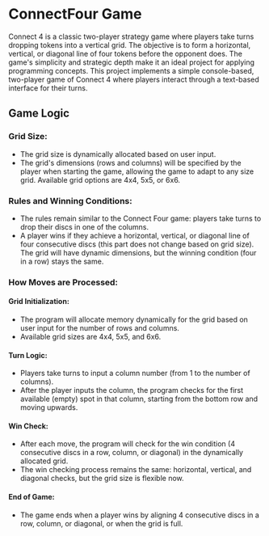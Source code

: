 # ConnectFour Game
Connect 4 is a classic two-player strategy game where players take turns dropping tokens into a vertical grid. The objective is to form a horizontal, vertical, or diagonal line of four tokens before the opponent does. The game's simplicity and strategic depth make it an ideal project for applying programming concepts. This project implements a simple console-based, two-player game of Connect 4 where players interact through a text-based interface for their turns. 

## Game Logic

### Grid Size:
- The grid size is dynamically allocated based on user input.  
- The grid's dimensions (rows and columns) will be specified by the player when starting the game, allowing the game to adapt to any size grid. Available grid options are 4x4, 5x5, or 6x6.

### Rules and Winning Conditions:
- The rules remain similar to the Connect Four game: players take turns to drop their discs in one of the columns.  
- A player wins if they achieve a horizontal, vertical, or diagonal line of four consecutive discs (this part does not change based on grid size).  
The grid will have dynamic dimensions, but the winning condition (four in a row) stays the same.

### How Moves are Processed:

#### Grid Initialization:
- The program will allocate memory dynamically for the grid based on user input for the number of rows and columns.  
- Available grid sizes are 4x4, 5x5, and 6x6.

#### Turn Logic:
- Players take turns to input a column number (from 1 to the number of columns).
- After the player inputs the column, the program checks for the first available (empty) spot in that column, starting from the bottom row and moving upwards.

#### Win Check:
- After each move, the program will check for the win condition (4 consecutive discs in a row, column, or diagonal) in the dynamically allocated grid.
- The win checking process remains the same: horizontal, vertical, and diagonal checks, but the grid size is flexible now.

#### End of Game:
- The game ends when a player wins by aligning 4 consecutive discs in a row, column, or diagonal, or when the grid is full.
